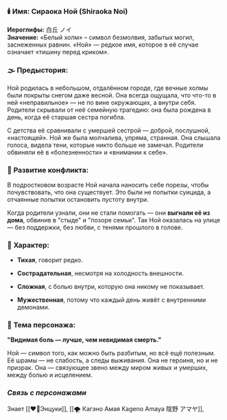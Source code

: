 ### 🕯️ ****Имя:**** Сираока Ной (Shiraoka Noi)

**Иероглифы:** 白丘 ノイ  
**Значение:** «Белый холм» – символ безмолвия, забытых могил, заснеженных равнин. «Ной» — редкое имя, которое в её случае означает «тишину перед криком».

  
  

### 🌫️ ****Предыстория:****

Ной родилась в небольшом, отдалённом городе, где вечные холмы были покрыты снегом даже весной. Она всегда ощущала, что что-то в ней «неправильное» — не по вине окружающих, а внутри себя. Родители скрывали от неё семейную трагедию: она была рождена в день, когда её старшая сестра погибла.

С детства её сравнивали с умершей сестрой — доброй, послушной, «настоящей». Ной же была молчалива, упряма, странная. Она слышала голоса, видела тени, которые никто больше не замечал. Родители обвиняли её в «болезненности» и «внимании к себе».

  
  

### 🔪 ****Развитие конфликта:****

В подростковом возрасте Ной начала наносить себе порезы, чтобы почувствовать, что она существует. Это были не попытки суицида, а отчаянные попытки остановить пустоту внутри.

Когда родители узнали, они не стали помогать — они **выгнали её из дома**, обвинив в "стыде" и "позоре семьи". Так Ной оказалась на улице — без поддержки, без любви, с тенями прошлого в голове.

  
  

### 🩶 ****Характер:****

- **Тихая**, говорит редко.
    
- **Сострадательная**, несмотря на холодность внешности.
    
- **Сложная**, с болью внутри, которую она никому не показывает.
    
- **Мужественная**, потому что каждый день живёт с внутренними демонами.
    

  
  

### 🔗 ****Тема персонажа:****

**"Видимая боль — лучше, чем невидимая смерть."**

Ной — символ того, как можно быть разбитым, но всё ещё полезным. Её шрамы — не слабость, а следы выживания. Она не героиня, но и не призрак. Она — связующее звено между миром живых и умерших, между болью и исцелением.

### ***Cвязь с персонажами***

Знает [[❤️‍🔥Энцуки]], [[🌪️ Кагэно Амая Kageno Amaya 陰野 アマヤ]], 